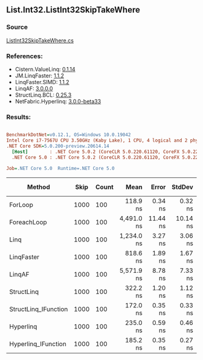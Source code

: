 ﻿## List.Int32.ListInt32SkipTakeWhere

### Source
[ListInt32SkipTakeWhere.cs](../LinqBenchmarks/List/Int32/ListInt32SkipTakeWhere.cs)

### References:
- Cistern.ValueLinq: [0.1.14](https://www.nuget.org/packages/Cistern.ValueLinq/0.1.14)
- JM.LinqFaster: [1.1.2](https://www.nuget.org/packages/JM.LinqFaster/1.1.2)
- LinqFaster.SIMD: [1.1.2](https://www.nuget.org/packages/LinqFaster.SIMD/1.0.3)
- LinqAF: [3.0.0.0](https://www.nuget.org/packages/LinqAF/3.0.0.0)
- StructLinq.BCL: [0.25.3](https://www.nuget.org/packages/StructLinq.BCL/0.25.3)
- NetFabric.Hyperlinq: [3.0.0-beta33](https://www.nuget.org/packages/NetFabric.Hyperlinq/3.0.0-beta33)

### Results:
``` ini

BenchmarkDotNet=v0.12.1, OS=Windows 10.0.19042
Intel Core i7-7567U CPU 3.50GHz (Kaby Lake), 1 CPU, 4 logical and 2 physical cores
.NET Core SDK=5.0.200-preview.20614.14
  [Host]        : .NET Core 5.0.2 (CoreCLR 5.0.220.61120, CoreFX 5.0.220.61120), X64 RyuJIT
  .NET Core 5.0 : .NET Core 5.0.2 (CoreCLR 5.0.220.61120, CoreFX 5.0.220.61120), X64 RyuJIT

Job=.NET Core 5.0  Runtime=.NET Core 5.0  

```
|               Method | Skip | Count |       Mean |    Error |   StdDev | Ratio | RatioSD |  Gen 0 | Gen 1 | Gen 2 | Allocated |
|--------------------- |----- |------ |-----------:|---------:|---------:|------:|--------:|-------:|------:|------:|----------:|
|              ForLoop | 1000 |   100 |   118.9 ns |  0.34 ns |  0.32 ns |  1.00 |    0.00 |      - |     - |     - |         - |
|          ForeachLoop | 1000 |   100 | 4,491.0 ns | 11.44 ns | 10.14 ns | 37.78 |    0.08 | 0.0153 |     - |     - |      40 B |
|                 Linq | 1000 |   100 | 1,234.0 ns |  3.27 ns |  3.06 ns | 10.38 |    0.04 | 0.0725 |     - |     - |     152 B |
|           LinqFaster | 1000 |   100 |   818.6 ns |  1.89 ns |  1.67 ns |  6.89 |    0.03 | 0.7458 |     - |     - |    1560 B |
|               LinqAF | 1000 |   100 | 5,571.9 ns |  8.78 ns |  7.33 ns | 46.88 |    0.16 |      - |     - |     - |         - |
|           StructLinq | 1000 |   100 |   322.2 ns |  1.20 ns |  1.12 ns |  2.71 |    0.01 | 0.0458 |     - |     - |      96 B |
| StructLinq_IFunction | 1000 |   100 |   172.0 ns |  0.35 ns |  0.33 ns |  1.45 |    0.01 |      - |     - |     - |         - |
|            Hyperlinq | 1000 |   100 |   235.0 ns |  0.59 ns |  0.46 ns |  1.98 |    0.01 |      - |     - |     - |         - |
|  Hyperlinq_IFunction | 1000 |   100 |   185.2 ns |  0.35 ns |  0.27 ns |  1.56 |    0.00 |      - |     - |     - |         - |
